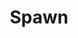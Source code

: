 ---
title: Spawn
issue: 11A
issue_nr: 11
full_title: Home Story
subtitle: ""
story_arc: ""
crossover: ""
variant: A
publisher: Image Comics
creators: 
  - Dave Sim
  - Todd McFarlane
release_date: Jun 1993
release_year: 1993
genre:
  - Action
  - Adventure
  - Crime
  - Fantasy
  - Horror
  - Science Fiction
  - Super-Heroes
  - Thriller
format: Comic
pages: 32
signed_by: ""
price: 1.95
---